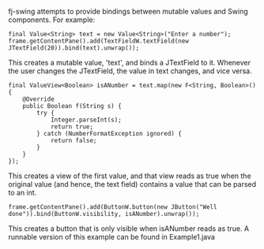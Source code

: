 fj-swing attempts to provide bindings between mutable values and Swing components.  For example:

    final Value<String> text = new Value<String>("Enter a number");
    frame.getContentPane().add(TextFieldW.textField(new JTextField(20)).bind(text).unwrap());

This creates a mutable value, 'text', and binds a JTextField to it.  Whenever the user changes the JTextField, the value in text changes, and vice versa.

    final ValueView<Boolean> isANumber = text.map(new F<String, Boolean>() {
        @Override
        public Boolean f(String s) {
            try {
                Integer.parseInt(s);
                return true;
            } catch (NumberFormatException ignored) {
                return false;
            }
        }
    });

This creates a view of the first value, and that view reads as true when the original value (and hence, the text field) contains a value that can be parsed to an int.

    frame.getContentPane().add(ButtonW.button(new JButton("Well done")).bind(ButtonW.visibility, isANumber).unwrap());

This creates a button that is only visible when isANumber reads as true.  A runnable version of this example can be found in Example1.java